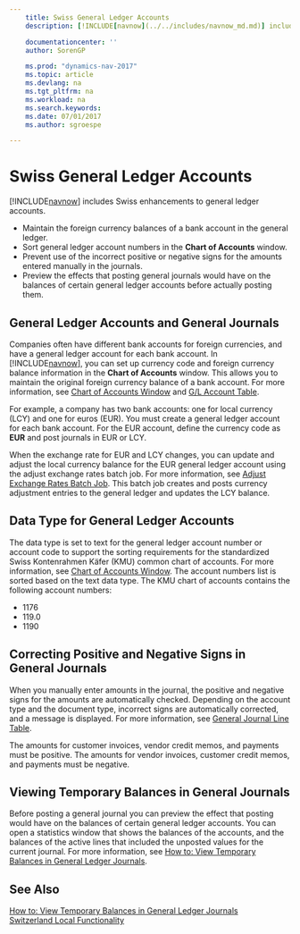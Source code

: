```yaml
---
    title: Swiss General Ledger Accounts
    description: [!INCLUDE[navnow](../../includes/navnow_md.md)] includes Swiss enhancements to general ledger accounts.

    documentationcenter: ''
    author: SorenGP

    ms.prod: "dynamics-nav-2017"
    ms.topic: article
    ms.devlang: na
    ms.tgt_pltfrm: na
    ms.workload: na
    ms.search.keywords:
    ms.date: 07/01/2017
    ms.author: sgroespe

---
```

# Swiss General Ledger Accounts
[!INCLUDE[navnow](../../includes/navnow_md.md)] includes Swiss enhancements to general ledger accounts.

- Maintain the foreign currency balances of a bank account in the general ledger.  
- Sort general ledger account numbers in the **Chart of Accounts** window.  
- Prevent use of the incorrect positive or negative signs for the amounts entered manually in the journals.  
- Preview the effects that posting general journals would have on the balances of certain general ledger accounts before actually posting them.  

## General Ledger Accounts and General Journals  
Companies often have different bank accounts for foreign currencies, and have a general ledger account for each bank account. In [!INCLUDE[navnow](../../includes/navnow_md.md)], you can set up currency code and foreign currency balance information in the **Chart of Accounts** window. This allows you to maintain the original foreign currency balance of a bank account. For more information, see [Chart of Accounts Window](assetId:///fa407624-b670-44b6-8397-91aa606e4c39) and [G/L Account Table](assetId:///a65c2b09-9bb2-43db-8c53-c047bfc49777).  

For example, a company has two bank accounts: one for local currency (LCY) and one for euros (EUR). You must create a general ledger account for each bank account. For the EUR account, define the currency code as **EUR** and post journals in EUR or LCY.  

When the exchange rate for EUR and LCY changes, you can update and adjust the local currency balance for the EUR general ledger account using the adjust exchange rates batch job. For more information, see [Adjust Exchange Rates Batch Job](($%20B_595%20Adjust%20Exchange%20Rates%20$).md). This batch job creates and posts currency adjustment entries to the general ledger and updates the LCY balance.  

## Data Type for General Ledger Accounts  
The data type is set to text for the general ledger account number or account code to support the sorting requirements for the standardized Swiss Kontenrahmen Käfer (KMU) common chart of accounts. For more information, see [Chart of Accounts Window](assetId:///fa407624-b670-44b6-8397-91aa606e4c39). The account numbers list is sorted based on the text data type. The KMU chart of accounts contains the following account numbers:  

- 1176  
- 119.0  
- 1190  

## Correcting Positive and Negative Signs in General Journals  
When you manually enter amounts in the journal, the positive and negative signs for the amounts are automatically checked. Depending on the account type and the document type, incorrect signs are automatically corrected, and a message is displayed. For more information, see [General Journal Line Table](assetId:///5308c791-0964-41d9-bc54-fd87e815d1be).  

The amounts for customer invoices, vendor credit memos, and payments must be positive. The amounts for vendor invoices, customer credit memos, and payments must be negative.  

## Viewing Temporary Balances in General Journals  
Before posting a general journal you can preview the effect that posting would have on the balances of certain general ledger accounts. You can open a statistics window that shows the balances of the accounts, and the balances of the active lines that included the unposted values for the current journal. For more information, see [How to: View Temporary Balances in General Ledger Journals](how-to-view-temporary-balances-in-general-ledger-journals.md).  

## See Also  
 [How to: View Temporary Balances in General Ledger Journals](how-to-view-temporary-balances-in-general-ledger-journals.md)   
 [Switzerland Local Functionality](switzerland-local-functionality.md)
